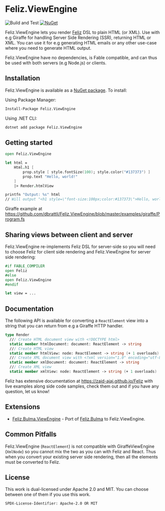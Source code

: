 # Feliz.ViewEngine

![Build and Test](https://github.com/dbrattli/Feliz.ViewEngine/workflows/Build%20and%20Test/badge.svg)
[![NuGet](https://img.shields.io/nuget/v/Feliz.ViewEngine.svg?maxAge=0&colorB=brightgreen)](https://www.nuget.org/packages/Feliz.ViewEngine)

Feliz.ViewEngine lets you render [Feliz](https://github.com/Zaid-Ajaj/Feliz) DSL to plain HTML (or XML). Use with e.g
Giraffe for handling Server Side Rendering (SSR), returning HTML or XML. You can use it for e.g generating HTML emails
or any other use-case where you need to generate HTML output.

Feliz.ViewEngine have no dependencies, is Fable compatible, and can thus be used with both servers (e.g Node.js) or
clients.

## Installation

Feliz.ViewEngine is available as a [NuGet package](https://www.nuget.org/packages/Feliz.ViewEngine/). To install:

Using Package Manager:
```sh
Install-Package Feliz.ViewEngine
```

Using .NET CLI:
```sh
dotnet add package Feliz.ViewEngine
```

## Getting started

```fs
open Feliz.ViewEngine

let html =
    Html.h1 [
        prop.style [ style.fontSize(100); style.color("#137373") ]
        prop.text "Hello, world!"
    ]
    |> Render.htmlView

printfn "Output: %s" html
// Will output "<h1 style=\"font-size:100px;color:#137373\">Hello, world!</h1>"
```

Giraffe example at https://github.com/dbrattli/Feliz.ViewEngine/blob/master/examples/giraffe/Program.fs

## Sharing views between client and server

Feliz.ViewEngine re-implements Feliz DSL for server-side so you will need to choose Feliz for client side rendering and
Feliz.ViewEngine for server side rendering:

```fs
#if FABLE_COMPILER
open Feliz
#else
open Feliz.ViewEngine
#endif

let view = ...
```

## Documentation

The following API is available for converting a `ReactElement` view into a string that you can return from e.g a Giraffe
HTTP handler.

```fs
type Render
  /// Create HTML document view with <!DOCTYPE html>
  static member htmlDocument: document: ReactElement -> string
  /// Create HTML view
  static member htmlView: node: ReactElement -> string (+ 1 overloads)
  /// Create XML document view with <?xml version="1.0" encoding="utf-8"?>
  static member xmlDocument: document: ReactElement -> string
  /// Create XML view
  static member xmlView: node: ReactElement -> string (+ 1 overloads)
```

Feliz has extensive documentation at https://zaid-ajaj.github.io/Feliz with live examples along side code samples, check
them out and if you have any question, let us know!

## Extensions

- [Feliz.Bulma.ViewEngine](https://www.nuget.org/packages/Feliz.Bulma.ViewEngine/) - Port of
  [Feliz.Bulma](https://github.com/Dzoukr/Feliz.Bulma) to Feliz.ViewEngine.

## Common Pitfalls

Feliz.ViewEngine (`ReactElement`) is not compatible with GiraffeViewEngine (`XmlNode`) so you cannot mix the two as you
can with Feliz and React. Thus when you convert your existing server side rendering, then all the elements must be
converted to Feliz.

## License

This work is dual-licensed under Apache 2.0 and MIT. You can choose between one of them if you use this work.

`SPDX-License-Identifier: Apache-2.0 OR MIT`
